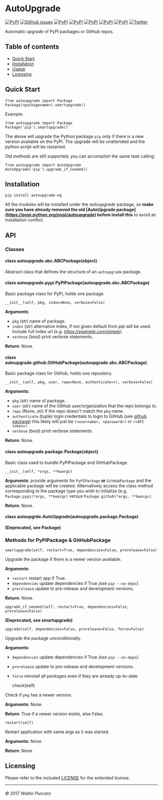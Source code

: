 # AutoUpgrade
[![PyPI](https://img.shields.io/pypi/v/autoupgrade-ng.svg)](https://pypi.python.org/pypi/autoupgrade-ng)
[![GitHub issues](https://img.shields.io/github/issues/vuolter/autoupgrade.svg)](https://github.com/vuolter/autoupgrade/issues)
[![PyPI](https://img.shields.io/pypi/dm/autoupgrade-ng.svg)](https://pypi.python.org/pypi/autoupgrade-ng)
[![PyPI](https://img.shields.io/pypi/l/autoupgrade-ng.svg)](https://pypi.python.org/pypi/autoupgrade-ng)
[![PyPI](https://img.shields.io/pypi/format/autoupgrade-ng.svg)](https://pypi.python.org/pypi/autoupgrade-ng)
[![PyPI](https://img.shields.io/pypi/pyversions/autoupgrade-ng.svg)](https://pypi.python.org/pypi/autoupgrade-ng)
[![PyPI](https://img.shields.io/pypi/status/autoupgrade-ng.svg)](https://pypi.python.org/pypi/autoupgrade-ng)
[![Twitter](https://img.shields.io/twitter/url/https/twitter.com/WalterPurcaro.svg?style=social)](https://twitter.com/intent/tweet?text=Wow:&url=%5Bobject%20Object%5D)

Automatic upgrade of PyPI packages or GitHub repos.


## Table of contents

- [Quick Start](#quick-start)
- [Installation](#installation)
- [Usage](#usage)
- [Licensing](#licensing)


## Quick Start

    from autoupgrade import Package
    Package(<packagename>).smartupgrade()

Example:

    from autoupgrade import Package
    Package('pip').smartupgrade()

The above will upgrade the Python package `pip` only if there is a new version
available on the PyPI.
The upgrade will be unattended and the python script will be restarted.

Old methods are still supported; you can accomplish the same task calling:

    from autoupgrade import AutoUpgrade
    AutoUpgrade('pip').upgrade_if_needed()


## Installation

    pip install autoupgrade-ng

All the modules will be installed under the _autoupgrade_ package, so **make
sure you have already removed the old [AutoUpgrade package]
(https://pypi.python.org/pypi/autoupgrade) before install this** to avoid an
installation conflict.


## API

### Classes

#### class autoupgrade.abc.ABCPackage(object)

Abstract class that defines the structure of an `autoupgrade` package.

#### class autoupgrade.pypi.PyPIPackage(autoupgrade.abc.ABCPackage)

Basic package class for PyPI, holds one package.

    __init__(self, pkg, index=None, verbose=False)

**Arguments**:

- `pkg` (str) name of package.
- `index` (str) alternative index, if not given default from *pip* will be used.
Include full index url *(e.g. https://example.com/simple)*.
- `verbose` (bool) print verbose statements.

**Return**: None.

#### class autoupgrade.github.GitHubPackage(autoupgrade.abc.ABCPackage)

Basic package class for GitHub, holds one repository.

    __init__(self, pkg, user, repo=None, authenticate=(), verbose=False)

**Arguments**:

- `pkg` (str) name of package.
- `user` (str) name of the GitHub user/organization that the repo belongs to.
- `repo` (None, str) if the repo doesn't match the `pkg` name.
- `authenticate` (tuple) login credentials to login to GitHub (see
[github package](https://github.com/PyGithub/PyGithub)) this likely will just be
`(<username>, <password>)` or `(<API token>)`
- `verbose` (bool) print verbose statements.

**Return**: None.

#### class autoupgrade.package.Package(object)

Basic class used to bundle PyPIPackage and GitHubPackage.

    __init__(self, *args, **kwargs)

**Arguments**: provide arguments for `PyPIPackage` **or** `GitHubPackage` and the
applicable package will be created. Alternatively access the class method
corresponding to the package type you wish to initialize
(e.g. `Package.pypi(*args, **kwargs)` versus `Package.github(*args, **kwargs)`.

**Return**: None.

#### class autoupgrde.AutoUpgrade(autoupgrade.package.Package)

**(Deprecated, see Package)**


### Methods for PyPIPackage & GitHubPackage

    smartupgrade(self, restart=True, dependencies=False, prerelease=False)

Upgrade the package if there is a newer version available.

**Arguments**:

- `restart` restart app if True.
- `dependencies` update dependencies if True *(see `pip --no-deps`)*.
- `prerelease` update to pre-release and development versions.

**Return**: None.

    upgrade_if_needed(self, restart=True, dependencies=False, prerelease=False)

**(Deprecated, see smartupgrade)**

    upgrade(self, dependencies=False, prerelease=False, force=False)

Upgrade the package unconditionally.

**Arguments**:

- `dependencies` update dependencies if True *(see `pip --no-deps`)*.
- `prerelease` update to pre-release and development versions.
- `force` reinstall all packages even if they are already up-to-date.

    check(self)

Check if `pkg` has a newer version.

**Arguments**: None.

**Return**: True if a newer version exists, else False.

    restart(self)

Restart application with same args as it was started.

**Arguments**: None.

**Return**: None.


## Licensing

Please refer to the included [LICENSE](/LICENSE.md) for the extended license.


----------------------------
###### © 2017 Walter Purcaro

